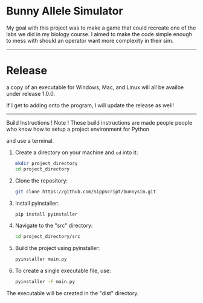 # Bunny Allele Simulator

My goal with this project was to make a game that could recreate one of the labs we did in my biology course.
I aimed to make the code simple enough to mess with should an operator want more complexity in their sim.  

---
# Release 
a copy of an executable for Windows, Mac, and Linux will all be availbe under release 1.0.0.

If I get to adding onto the program, I will update the release as well!  

---
Build Instructions
! Note ! These build instructions are made people people who know how to setup a project environment for Python

and use a terminal.
1. Create a directory on your machine and `cd` into it:
    ```bash
    mkdir project_directory
    cd project_directory
    ```

2. Clone the repository:
    ```bash
    git clone https://github.com/SippScript/bunnysim.git
    ```
        
3. Install pyinstaller:
    ```bash
    pip install pyinstaller
    ```

4. Navigate to the "src" directory:
    ```bash
    cd project_directory/src
    ```

5. Build the project using pyinstaller:
    ```bash
    pyinstaller main.py
    ```

6. To create a single executable file, use:
    ```bash
    pyinstaller -F main.py
    ```

The executable will be created in the "dist" directory.
